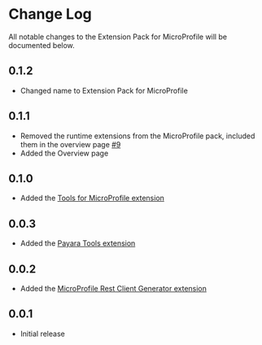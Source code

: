 # Change Log

All notable changes to the Extension Pack for MicroProfile will be documented below.

## 0.1.2
- Changed name to Extension Pack for MicroProfile

## 0.1.1
- Removed the runtime extensions from the MicroProfile pack, included them in the overview page [#9](https://github.com/MicroShed/vscode-microprofile-pack/issues/9)
- Added the Overview page 

## 0.1.0
- Added the [Tools for MicroProfile extension](https://marketplace.visualstudio.com/items?itemName=redhat.vscode-microprofile)

## 0.0.3
- Added the [Payara Tools extension](https://marketplace.visualstudio.com/items?itemName=Payara.payara-vscode)

## 0.0.2
- Added the [MicroProfile Rest Client Generator extension](https://marketplace.visualstudio.com/items?itemName=MicroProfile-Community.mp-rest-client-generator-vscode-ext)

## 0.0.1
- Initial release